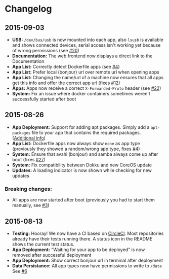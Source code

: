 # Changelog

## 2015-09-03

* **USB:** ``/dev/bus/usb`` is now mounted into each app, also ``lsusb`` is available and shows connected devices, serial access isn't working yet because of wrong permissions (see [#20](https://github.com/experimental-platform/platform-configure-script/issues/20))
* **Documentation:** The web frontend now displays a direct link to the Documentation
* **App List:** Correctly detect Dockerfile apps (see [#4](https://github.com/experimental-platform/platform-configure-script/issues/4))
* **App List:** Prefer local (bonjour) url over remote url when opening apps
* **App List:** Changing the name/url of a machine now ensures that all apps get this info and offer the correct app url (fixes [#12](https://github.com/experimental-platform/platform-configure-script/issues/12))
* **Apps:** Apps now receive a correct ``X-Forwarded-Proto`` header (see [#22](https://github.com/experimental-platform/platform-configure-script/issues/22))
* **System:** Fix an issue where docker containers sometimes weren't successfully started after boot

## 2015-08-26

* **App Deployment:** Support for adding apt packages. Simply add a ``apt-packages`` file to your app that contains the required packages. ([Additional info](https://github.com/experimental-platform/platform-configure-script/wiki/Create-an-app-that-requires-apt-packages))
* **App List:** Dockerfile apps now always show ``none`` as app type (previously they showed a random/wrong app type, fixes [#4](https://github.com/experimental-platform/platform-configure-script/issues/4))
* **System:** Ensure that avahi (bonjour) and samba always come up after boot (fixes [#27](https://github.com/experimental-platform/platform-configure-script/issues/27))
* **System:** Fix compatibility between Dokku and new CoreOS update
* **Updates:** A loading indicator is now shown while checking for new updates

### Breaking changes:

* All apps are now started after boot (previously you had to start them manually, see [#3](https://github.com/experimental-platform/platform-configure-script/issues/3))

## 2015-08-13

* **Testing:** Hooray! We now have a CI based on [CircleCI](https://circleci.com/). Most repositories already have their tests running there. A status icon in the README shows the current test status. 
* **App Deployment:** "Waiting for your app to be deployed" is now removed after successful deployment
* **App Deployment:** Show correct bonjour url in terminal after deployment
* **Data Persistance:** All app types now have permissions to write to ``/data`` See [#6](https://github.com/experimental-platform/platform-configure-script/issues/6)
